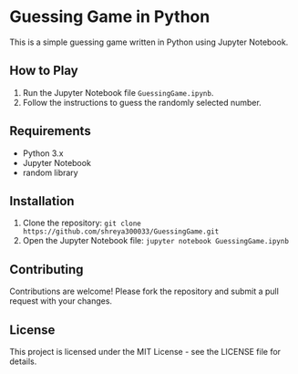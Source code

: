 # Guessing Game in Python

This is a simple guessing game written in Python using Jupyter Notebook.

## How to Play

1. Run the Jupyter Notebook file `GuessingGame.ipynb`.
2. Follow the instructions to guess the randomly selected number.

## Requirements

- Python 3.x
- Jupyter Notebook
- random library

## Installation

1. Clone the repository: `git clone https://github.com/shreya300033/GuessingGame.git`
2. Open the Jupyter Notebook file: `jupyter notebook GuessingGame.ipynb`

## Contributing

Contributions are welcome! Please fork the repository and submit a pull request with your changes.

## License

This project is licensed under the MIT License - see the LICENSE file for details.
